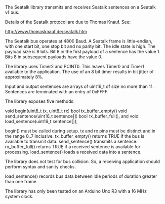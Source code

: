 The Seatalk library transmits and receives Seatalk sentences on a Seatalk v1 bus.

Details of the Seatalk protocol are due to Thomas Knauf. See:

 http://www.thomasknauf.de/seatalk.htm
 
The Seatalk bus operates at 4800 Baud. A Seatalk frame is little-endian, with one start bit, one stop bit and no parity bit. The idle state is high. The payload size is 9 bits. Bit 8 in the first payload of a sentence has the value 1. Bits 8 in subsequent payloads have the value 0.

The library uses Timer2 and PCINT0. This leaves Timer0 and Timer1 available to the application. The use of an 8 bit timer results in bit jitter of approximately 8%.

Input and output sentences are arrays of uint16_t of size no more than 11. Sentences are terminated with an entry of 0xFFFF.

The library exposes five methods:

void begin(uint8_t tx, uint8_t rx) bool tx_buffer_empty() void send_sentence(uint16_t sentence[]) bool rx_buffer_full(), and void load_sentence(uint16_t sentence[]);

begin() must be called during setup. tx and rx pins must be distinct and in the range 0..7 inclusive. tx_buffer_empty() returns TRUE if the bus is available to transmit data. send_sentence() transmits a sentence. rx_buffer_full() returns TRUE if a received sentence is available for processing. load_sentence() loads a received data into a sentence.

The library does not test for bus collision. So, a receiving application should perform syntax and sanity checks.

load_sentence() records bus data between idle periods of duration greater than one frame.

The library has only been tested on an Arduino Uno R3 with a 16 MHz system clock.
